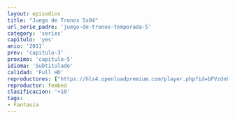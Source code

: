 ```yaml
---
layout: episodios
title: "Juego de Tronos 5x04"
url_serie_padre: 'juego-de-tronos-temporada-5'
category: 'series'
capitulo: 'yes'
anio: '2011'
prev: 'capitulo-3'
proximo: 'capitulo-5'
idioma: 'Subtitulado'
calidad: 'Full HD'
reproductores: ["https://hls4.openloadpremium.com/player.php?id=bFVzdnFtbTRVZFI2TjFYc0dKMkJ6cGRvV3FzOXEyM1hTUnJ5SHEyMWdlU0hyeENOcGhLeTV2MFN4am0wcnFHZVh4eGF0WlpLaXpjR0YwWnJ1ZVZPc2c9PQ&sub=https://sub.cuevana2.io/vtt-sub/sub7/Game.Of.Thrones.S05E04.vtt"]
reproductor: fembed
clasificacion: '+10'
tags:
- Fantasia
---
```












